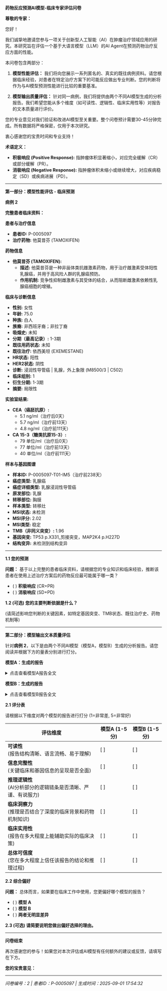 **药物反应预测AI模型-临床专家评估问卷**

**尊敬的专家：**

您好！

我们诚挚地邀请您参与一项关于创新型人工智能（AI）在肿瘤治疗领域应用的研究。本研究旨在评估一个基于大语言模型（LLM）的AI Agent在预测药物治疗反应方面的性能。

本问卷包含两部分：

1. **模型性能评估：** 我们将向您展示一系列匿名的、真实的既往病例资料。请您根据临床经验，对患者在特定治疗方案下的可能反应做出专业判断。您的判断将作为与AI模型预测性能进行比较的重要基准。

2. **模型输出质量评估：** 针对同一病例，我们将提供由两个不同AI模型生成的分析报告。我们希望您能从多个维度（如可读性、逻辑性、临床实用性等）对报告的文本质量进行评价。

您的专业意见对我们验证和改进AI模型至关重要。整个问卷预计需要30-45分钟完成。所有数据将严格保密，仅用于本次研究。

衷心感谢您的宝贵时间和专业支持！

**术语定义：**

- **积极响应 (Positive Response):** 指肿瘤体积显著缩小，对应完全缓解（CR）或部分缓解（PR）。
- **消极响应 (Negative Response):** 指肿瘤体积未缩小或继续增大，对应疾病稳定（SD）或疾病进展（PD）。

---

**第一部分：模型性能评估 - 临床预测**

**病例 2**

**完整患者临床资料：**


**患者与治疗信息**

- **患者ID:** P-0005097  
- **治疗药物:** 他莫昔芬 (TAMOXIFEN)


**药物信息**

- **他莫昔芬 (TAMOXIFEN):**  
  - **描述:** 他莫昔芬是一种非甾体类抗雌激素药物，用于治疗雌激素受体阳性乳腺癌，并用于高风险人群的乳腺癌预防。  
  - **作用机制:** 竞争性抑制雌激素与其受体的结合，从而阻断雌激素依赖性乳腺癌细胞的增殖。


**临床与诊断信息**

- **性别:** 女性  
- **年龄:** 75.0  
- **种族:** 白人  
- **族裔:** 非西班牙裔；非拉丁裔  
- **吸烟史:** 未知  
- **分期（最高记录）:** 1-3期  
- **既往用药状态:** 未知  
- **既往治疗:** 依西美坦 (EXEMESTANE)  
- **HR状态:** 阳性  
- **HER2状态:** 阴性  
- **诊断:** 浸润性导管癌 | 乳腺，外上象限 (M8500/3 | C502)  
- **临床组别:** 1  
- **衍生分期:** 1-3期  
- **摘要:** 局限性  

**实验室结果:**  
- **CEA（癌胚抗原）:**  
  - 5.1 ng/ml（治疗后0天）  
  - 5.7 ng/ml（治疗前13天）  
  - 4.8 ng/ml（治疗前111天）  
- **CA 15-3（糖类抗原15-3）:**  
  - 79 单位/ml（治疗后0天）  
  - 77 单位/ml（治疗前13天）  
  - 40 单位/ml（治疗前111天）


**样本与基因图谱**

- **样本ID:** P-0005097-T01-IM5（治疗前238天）  
- **癌症类型:** 乳腺癌  
- **癌症详细类型:** 乳腺浸润性导管癌  
- **原发部位:** 乳腺  
- **转移部位:** 胸膜  
- **样本类型:** 转移灶  
- **MSI状态:** 未检测  
- **MSI评分:** 2.02  
- **MSI类型:** 稳定  
- **TMB（非同义突变）:** 1.96  
- **基因突变:** TP53 p.X331_剪接突变，MAP2K4 p.H227D  
- **结构变异:** 未检测到结构变异


---

**1.1 您的预测**

**问题：** 基于以上完整的患者临床资料，请根据您的专业知识和临床经验，推断该患者在使用上述治疗方案后的药物反应最可能属于哪一类？

- ( ) **积极响应** (CR+PR)
- ( ) **消极响应** (SD+PD)

**1.2 (可选) 您的主要判断依据是什么？**

(请简述影响您判断的关键因素，如特定基因突变、TMB状态、既往治疗史、药物机制等)

---

**第二部分：模型输出文本质量评估**

针对**病例 2**，以下是由两个不同AI模型（模型A，模型B）生成的分析报告。请您阅读并根据下方的量表分别进行打分。

**模型A：生成的报告**

<details>
<summary>点击查看模型A报告全文</summary>

**精准肿瘤学报告**  

**1. 患者与治疗信息**  
- **患者ID:** P-0005097  
- **治疗药物:** 他莫昔芬 (TAMOXIFEN)  

**2. 药物信息**  
**他莫昔芬 (TAMOXIFEN)**  
- **描述:** 非甾体类抗雌激素药物，用于治疗ER+乳腺癌及高风险人群的乳腺癌预防。  
- **作用机制:** 竞争性抑制雌激素与其受体的结合，对乳腺癌细胞活性至关重要。  

**3. 临床与诊断信息**  
- **性别:** 女性  
- **年龄:** 75.0岁  
- **种族:** 白种人  
- **族裔:** 非西班牙裔；非拉丁裔  
- **吸烟史:** 未知  
- **最高记录分期:** 1-3期  
- **既往治疗:** 依西美坦 (EXEMESTANE)  
- **HR状态:** 阳性  
- **HER2状态:** 阴性  
- **诊断:** 浸润性导管癌 | 乳腺，外上象限 (M8500/3 | C502)  
- **临床分组:** 1组  
- **衍生分期:** 1-3期  
- **总结:** 局限性  

**实验室检测结果**  
- **CEA:** 5.1 ng/ml（治疗后0天），5.7 ng/ml（治疗前13天），4.8 ng/ml（治疗前111天）  
- **CA 15-3:** 79 U/ml（治疗后0天），77 U/ml（治疗前13天），40 U/ml（治疗前111天）  

**4. 样本与基因图谱**  
**样本 P-0005097-T01-IM5（治疗前238天）**  
- **癌症类型:** 乳腺浸润性导管癌  
- **原发部位:** 乳腺  
- **转移部位:** 胸膜  
- **样本类型:** 转移灶  
- **MSI状态:** 稳定（评分: 2.02）  
- **非同义TMB:** 1.96  

**突变**  
- TP53 p.X331_splice  
- MAP2K4 p.H227D  

**结构变异**  
- 未检出  

**5. AI生成分析**  
**预测治疗反应评分:** 0.620 / 1.0  
（分数越接近1，表示积极响应的可能性越高。）  

**推理依据**  
1. **遗传因素:**  
   - **TP53突变:** 对他莫昔芬疗效的直接影响尚不明确，但功能缺失可能促进耐药性。  
   - **MAP2K4突变:** 可能通过RAF-MEK-ERK通路改变产生间接影响，但缺乏明确结论的证据。  

2. **临床决定因素:**  
   - **ER+状态:** 支持他莫昔芬的作用机制。  
   - **局限性分期（1-3期）:** 早期干预可能改善预后。  
   - **既往依西美坦使用:** 需考虑交叉耐药可能性。  

**注:** 该分数反映了AI模型基于现有遗传和临床数据的评估。建议进行临床验证。  

---  
*关键提示：原始医学逻辑未经修改保留，仅删减冗余文本。*

</details>

**模型B：生成的报告**

<details>
<summary>点击查看模型B报告全文</summary>

**精准肿瘤学报告**  

**1. 患者与治疗信息**  

- **患者ID:** P-0005097  
- **治疗药物:** 他莫昔芬 (TAMOXIFEN)  

**2. 药物信息**  

- **他莫昔芬 (TAMOXIFEN):**  
  - **描述:** 他莫昔芬是一种非甾体类抗雌激素药物，用于治疗雌激素受体阳性乳腺癌，并用于高风险人群的乳腺癌预防。  
  - **作用机制:** 竞争性抑制雌激素与其受体的结合，从而阻断雌激素依赖性乳腺癌细胞的增殖。  

**3. 临床与诊断信息**  

- **性别:** 女性  
- **年龄:** 75.0  
- **种族:** 白人  
- **族裔:** 非西班牙裔；非拉丁裔  
- **吸烟史:** 未知  
- **分期（最高记录）:** 1-3期  
- **既往用药状态:** 未知  
- **既往治疗:** 依西美坦 (EXEMESTANE)  
- **HR状态:** 阳性  
- **HER2状态:** 阴性  
- **诊断:** 浸润性导管癌 | 乳腺，外上象限 (M8500/3 | C502)  
- **临床组别:** 1  
- **衍生分期:** 1-3期  
- **摘要:** 局限性  

**实验室结果:**  
- **CEA（癌胚抗原）:**  
  - 5.1 ng/ml（治疗后0天）  
  - 5.7 ng/ml（治疗前13天）  
  - 4.8 ng/ml（治疗前111天）  
- **CA 15-3（糖类抗原15-3）:**  
  - 79 单位/ml（治疗后0天）  
  - 77 单位/ml（治疗前13天）  
  - 40 单位/ml（治疗前111天）  

**4. 样本与基因图谱**  

- **样本ID:** P-0005097-T01-IM5（治疗前238天）  
- **癌症类型:** 乳腺癌  
- **癌症详细类型:** 乳腺浸润性导管癌  
- **原发部位:** 乳腺  
- **转移部位:** 胸膜  
- **样本类型:** 转移灶  
- **MSI状态:** 未检测  
- **MSI评分:** 2.02  
- **MSI类型:** 稳定  
- **TMB（非同义突变）:** 1.96  
- **基因突变:** TP53 p.X331_剪接突变，MAP2K4 p.H227D  
- **结构变异:** 未检测到结构变异  

**5. AI生成分析**  

**预测治疗反应评分:** 0.727 / 1.0  
*(分数越接近1，表示治疗有效可能性越高。)*  

**推理依据:**  
- **HR状态与药物机制:** HR阳性（ER+）状态与他莫昔芬的雌激素受体抑制作用高度匹配，支持治疗有效的可能性。  
- **基因突变与耐药性:**  
  - *TP53* 剪接突变（p.X331_剪接）可能对内分泌治疗产生耐药性，但他莫昔芬的疗效对*TP53*的依赖性低于芳香化酶抑制剂（如依西美坦）。  
  - *MAP2K4* p.H227D突变临床意义不明，但不会直接影响他莫昔芬的活性。  
- **临床与生物标志物趋势:** CEA和CA 15-3水平稳定（尽管偏高），提示疾病未快速进展，支持他莫昔芬用于局限性病变。  
- **患者特异性因素:** 年龄（75岁）及既往依西美坦使用史提示残留激素敏感性。1-3期局限性病变及胸膜转移表明疾病负担可控。  
- **局限性:** 评分已考虑*TP53*相关耐药风险，但由于该突变与侵袭性疾病相关，预测仍偏保守。未检出*ESR1*突变且生物标志物稳定支持当前预测。  

**注:** 该评分反映了他莫昔芬与HR+状态的匹配性，同时考虑了*TP53*突变风险及既往治疗史。建议密切监测进展标志物（CEA、CA 15-3）。  

**最终结论:** 最终评分为 $\boxed{0.7}$。

</details>

**2.1 评分表**

请根据以下维度对两个模型的报告进行打分 (1=非常差, 5=非常好)

| **评估维度** | **模型A (1-5分)** | **模型B (1-5分)** |
|-------------|------------------|------------------|
| **可读性**<br>(报告结构清晰、语言流畅、易于理解) | [ ] | [ ] |
| **信息完整性**<br>(关键临床和基因信息的呈现是否全面) | [ ] | [ ] |
| **推理逻辑性**<br>(AI分析部分的逻辑链条是否清晰、严谨、有说服力) | [ ] | [ ] |
| **临床洞察力**<br>(推理是否结合了深度的临床背景和药物机制知识) | [ ] | [ ] |
| **临床实用性**<br>(报告在多大程度上能辅助实际的临床决策) | [ ] | [ ] |
| **总体可信度**<br>(您在多大程度上信任该报告的结论和推理过程) | [ ] | [ ] |

**2.2 综合偏好**

**问题：** 总体而言，如果要在临床工作中使用，您更偏好哪个模型的报告？

- ( ) **模型 A**
- ( ) **模型 B**
- ( ) **两者无明显差异**

**2.3 (可选) 请简要说明您做出偏好选择的理由。**

---

**问卷结束**

再次感谢您的参与！如果您对本次评估或AI模型有任何额外的建议或反馈，请填写在下方。

**您的宝贵意见：**

---

*问卷编号：2 | 患者ID：P-0005097 | 生成时间：2025-09-01 17:54:32*
